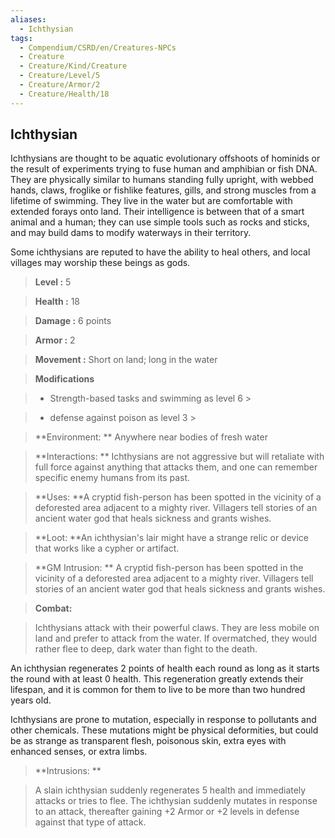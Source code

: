 ```yaml
---
aliases:
  - Ichthysian
tags:
  - Compendium/CSRD/en/Creatures-NPCs
  - Creature
  - Creature/Kind/Creature
  - Creature/Level/5
  - Creature/Armor/2
  - Creature/Health/18
---
```

  
    
## Ichthysian    
Ichthysians are thought to be aquatic evolutionary offshoots of hominids or the result of experiments trying to fuse human and amphibian or fish DNA. They are physically similar to humans standing fully upright, with webbed hands, claws, froglike or fishlike features, gills, and strong muscles from a lifetime of swimming. They live in the water but are comfortable with extended forays onto land. Their intelligence is between that of a smart animal and a human; they can use simple tools such as rocks and sticks, and may build dams to modify waterways in their territory.  
Some ichthysians are reputed to have the ability to heal others, and local villages may worship these beings as gods.    
  
    
> **Level :** 5    
> **Health :** 18    
> **Damage :** 6 points    
> **Armor :** 2    
> **Movement :** Short on land; long in the water    
> **Modifications**    
>- Strength-based tasks and swimming as level 6 >  
>    
>- defense against poison as level 3 >  
>    
> **Environment: ** Anywhere near bodies of fresh water    
> **Interactions: ** Ichthysians are not aggressive but will retaliate with full force against anything that attacks them, and one can remember specific enemy humans from its past.    
> **Uses: **A cryptid fish-person has been spotted in the vicinity of a deforested area adjacent to a mighty river. Villagers tell stories of an ancient water god that heals sickness and grants wishes.    
> **Loot: **An ichthysian's lair might have a strange relic or device that works like a cypher or artifact.    
> **GM Intrusion: ** A cryptid fish-person has been spotted in the vicinity of a deforested area adjacent to a mighty river. Villagers tell stories of an ancient water god that heals sickness and grants wishes.    
  
> **Combat:**   
> Ichthysians attack with their powerful claws. They are less mobile on land and prefer to attack from the water. If overmatched, they would rather flee to deep, dark water than fight to the death.  
An ichthysian regenerates 2 points of health each round as long as it starts the round with at least 0 health. This regeneration greatly extends their lifespan, and it is common for them to live to be more than two hundred years old.  
Ichthysians are prone to mutation, especially in response to pollutants and other chemicals. These mutations might be physical deformities, but could be as strange as transparent flesh, poisonous skin, extra eyes with enhanced senses, or extra limbs.    
    
  
> **Intrusions: **   
> A slain ichthysian suddenly regenerates 5 health and immediately attacks or tries to flee. The ichthysian suddenly mutates in response to an attack, thereafter gaining +2 Armor or +2 levels in defense against that type of attack.    
